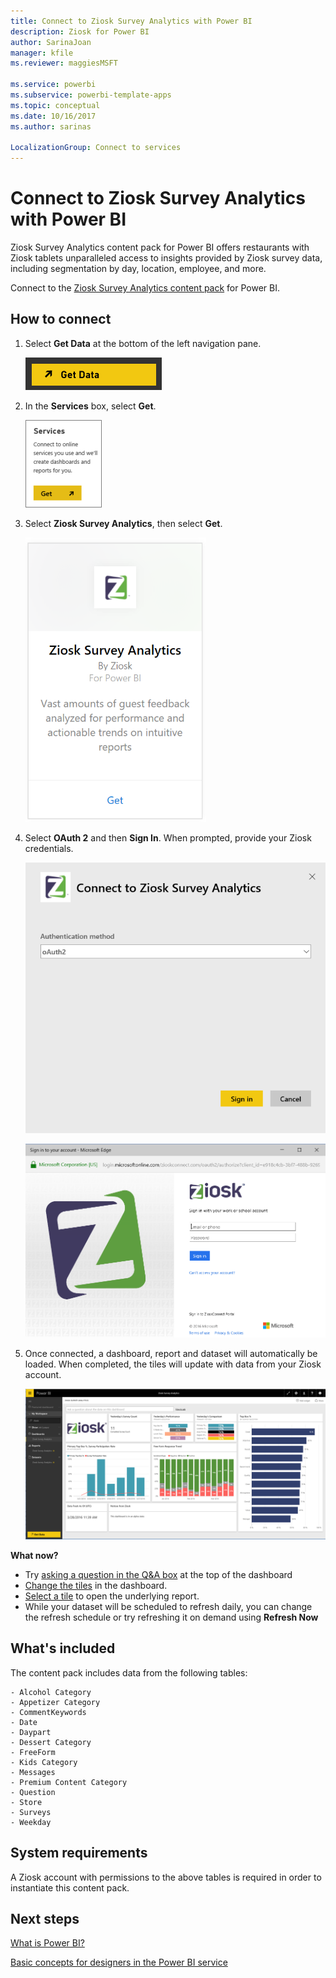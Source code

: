 ```yaml
---
title: Connect to Ziosk Survey Analytics with Power BI
description: Ziosk for Power BI
author: SarinaJoan
manager: kfile
ms.reviewer: maggiesMSFT

ms.service: powerbi
ms.subservice: powerbi-template-apps
ms.topic: conceptual
ms.date: 10/16/2017
ms.author: sarinas

LocalizationGroup: Connect to services
---
```

# Connect to Ziosk Survey Analytics with Power BI
Ziosk Survey Analytics content pack for Power BI offers restaurants with Ziosk tablets unparalleled access to insights provided by Ziosk survey data, including segmentation by day, location, employee, and more.

Connect to the [Ziosk Survey Analytics content pack](https://app.powerbi.com/getdata/services/ziosk-survey-analytics) for Power BI.

## How to connect
1. Select **Get Data** at the bottom of the left navigation pane.  
   
    ![](media/service-connect-to-ziosk/getdata.png)
2. In the **Services** box, select **Get**.  
   
    ![](media/service-connect-to-ziosk/services.png)
3. Select **Ziosk Survey Analytics**, then select **Get**.  
   
    ![](media/service-connect-to-ziosk/ziosk.png)
4. Select **OAuth 2** and then **Sign In**. When prompted, provide your Ziosk credentials.
   
    ![](media/service-connect-to-ziosk/creds.png)
   
    ![](media/service-connect-to-ziosk/creds2.png)
5. Once connected, a dashboard, report and dataset will automatically be loaded. When completed, the tiles will update with data from your Ziosk account.
   
    ![](media/service-connect-to-ziosk/dashboard.png)

**What now?**

* Try [asking a question in the Q&A box](consumer/end-user-q-and-a.md) at the top of the dashboard
* [Change the tiles](service-dashboard-edit-tile.md) in the dashboard.
* [Select a tile](consumer/end-user-tiles.md) to open the underlying report.
* While your dataset will be scheduled to refresh daily, you can change the refresh schedule or try refreshing it on demand using **Refresh Now**

## What's included
The content pack includes data from the following tables:  

    - Alcohol Category  
    - Appetizer Category  
    - CommentKeywords  
    - Date  
    - Daypart  
    - Dessert Category  
    - FreeForm  
    - Kids Category  
    - Messages  
    - Premium Content Category  
    - Question  
    - Store  
    - Surveys  
    - Weekday  


## System requirements
A Ziosk account with permissions to the above tables is required in order to instantiate this content pack.

## Next steps
[What is Power BI?](power-bi-overview.md)

[Basic concepts for designers in the Power BI service](service-basic-concepts.md)

